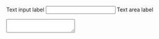 <label class="usa-label" for="input-type-text">Text input label</label>
<input class="usa-input" id="input-type-text" name="input-type-text" />
<label class="usa-label" for="input-type-textarea">Text area label</label>
<textarea
  class="usa-textarea"
  id="input-type-textarea"
  name="input-type-textarea"
></textarea>